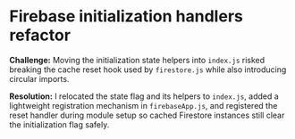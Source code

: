 # Firebase initialization handlers refactor

**Challenge:** Moving the initialization state helpers into `index.js` risked breaking the cache reset hook used by `firestore.js` while also introducing circular imports.

**Resolution:** I relocated the state flag and its helpers to `index.js`, added a lightweight registration mechanism in `firebaseApp.js`, and registered the reset handler during module setup so cached Firestore instances still clear the initialization flag safely.
